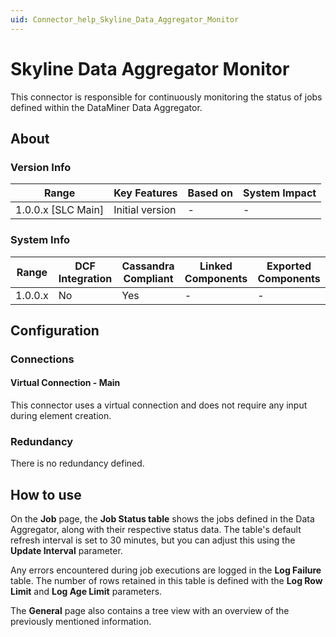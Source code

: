 ```yaml
---
uid: Connector_help_Skyline_Data_Aggregator_Monitor
---
```


# Skyline Data Aggregator Monitor

This connector is responsible for continuously monitoring the status of jobs defined within the DataMiner Data Aggregator.

## About

### Version Info

| Range                | Key Features     | Based on     | System Impact     |
|----------------------|------------------|--------------|-------------------|
| 1.0.0.x [SLC Main] | Initial version  | \-           | \-                |

### System Info

| Range     | DCF Integration     | Cassandra Compliant     | Linked Components     | Exported Components     |
|-----------|---------------------|-------------------------|-----------------------|-------------------------|
| 1.0.0.x   | No                  | Yes                     | \-                    | \-                      |

## Configuration

### Connections

#### Virtual Connection - Main

This connector uses a virtual connection and does not require any input during element creation.

### Redundancy

There is no redundancy defined.

## How to use

On the **Job** page, the **Job Status table** shows the jobs defined in the Data Aggregator, along with their respective status data. The table's default refresh interval is set to 30 minutes, but you can adjust this using the **Update Interval** parameter.

Any errors encountered during job executions are logged in the **Log Failure** table. The number of rows retained in this table is defined with the **Log Row Limit** and **Log Age Limit** parameters.

The **General** page also contains a tree view with an overview of the previously mentioned information.
